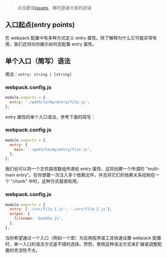 > 点击勘误[issues](https://github.com/webVueBlog/learn-webpack/issues)，哪吒感谢大家的阅读

## 入口起点(entry points)

在 webpack 配置中有多种方式定义 entry 属性。除了解释为什么它可能非常有用，我们还将向你展示如何去配置 entry 属性。

## 单个入口（简写）语法

用法：`entry: string | [string]`

### webpack.config.js

```js
module.exports = {
  entry: './path/to/my/entry/file.js',
};
```

entry 属性的单个入口语法，参考下面的简写：

### webpack.config.js

```js
module.exports = {
  entry: {
    main: './path/to/my/entry/file.js',
  },
};
```

我们也可以将一个文件路径数组传递给 entry 属性，这将创建一个所谓的 "multi-main entry"。在你想要一次注入多个依赖文件，并且将它们的依赖关系绘制在一个 "chunk" 中时，这种方式就很有用。

### webpack.config.js

```js
module.exports = {
  entry: ['./src/file_1.js', './src/file_2.js'],
  output: {
    filename: 'bundle.js',
  },
};
```

当你希望通过一个入口（例如一个库）为应用程序或工具快速设置 webpack 配置时，单一入口的语法方式是不错的选择。然而，使用这种语法方式来扩展或调整配置的灵活性不大。


